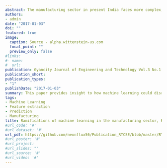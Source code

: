 ```yaml
---
abstract: The manufacturing sector in present India faces more complex, dynamic and chaotic behaviour to satisfy the demand for high quality products in an efficient manner. Machine learning has been around for some decades now, but its impact and significance in this domain is still impugned. The two sectors, though being ends apart, surprisingly have the potential to collaborate and enhance performance and productivity of the end-result manufacturing. Experimental analysis and research using machine learning algorithms with manufacturing under consideration has been on-going and the results undoubtedly prove that the combination of the two sectors will be inevitable in the near future. The fact that machine learning is data-driven and prediction is its sub-domain enables the smooth introduction of manufacturing in its grasp. This paper provides insight to how machine learning could disrupt the manufacturing development in India and could result in better production yield and revenue generation. In the next 20 years, automation would be a major factor in yielding profits to large manufacturing corporations and industries and machine learning would have an immense role to play in the rapidly changing scenario.
authors:
- admin
date: "2017-01-03"
doi: ""
featured: true
image:
  caption: Source - alpha.wittenstein-us.com
  focal_point: ""
  preview_only: false
#links:
#- name: 
#  url: 
publication: Gyancity Journal of Engineering and Technology Vol.3 No.1
publication_short: 
publication_types:
- "1"
publishDate: "2017-01-03"
summary: This paper provides insight to how machine learning could disrupt the manufacturing development in India and could result in better production yield and revenue generation. In the next 20 years, automation would be a major factor in yielding profits to large manufacturing corporations and industries and machine learning would have an immense role to play in the rapidly changing scenario.
tags:
- Machine Learning
- Feature extraction
- Prediction
- Manufacturing
title: Ramifications of machine learning in the manufacturing sector, RTCSE'17, Kuala Lumpur, Malaysia
#url_code: '#'
#url_dataset: '#'
url_pdf: https://github.com/neonflux56/Publication_RTCSE/blob/master/RTCSE_paper_2017.pdf
#url_poster: '#'
#url_project: 
#url_slides: ""
#url_source: '#'
#url_video: '#'
---
```




